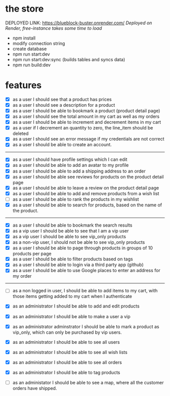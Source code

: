 # the store 


DEPLOYED LINK: https://blueblock-buster.onrender.com/
*Deployed on Render, free-instance takes some time to load*

- npm install
- modify connection string
- create database
- npm run start:dev
- npm run start:dev:sync (builds tables and syncs data)
- npm run build:dev

# features


- [x] as a user I should see that a product has prices
- [x] as a user I should see a description for a product
- [x] as a user I should be able to bookmark a product (product detail page)
- [x] as a user I should see the total amount in my cart as well as my orders
- [x] as a user I should be able to increment and decrement items in my cart
- [x] as a user if I decrement an quantity to zero, the line_item should be deleted
- [x] as a user I should see an error message if my credentials are not correct
- [x] as a user I should be able to create an account.
-----
- [x] as a user I should have profile settings which I can edit
- [x] as a user I should be able to add an avatar to my profile
- [x] as a user I should be able to add a shipping address to an order
- [x] as a user I should be able see reviews for products on the product detail page
- [x] as a user I should be able to leave a review on the product detail page
- [x] as a user I should be able to add and remove products from a wish list
- [ ] as a user I should be able to rank the products in my wishlist
- [x] as a user I should be able to search for products, based on the name of the product.
-----
- [x] as a user I should be able to bookmark the search results
- [x] as a vip user I should be able to see that I am a vip user
- [x] as a vip user I should be able to see vip_only products
- [x] as a non-vip user, I should not be able to see vip_only products
- [x] as a user I should be able to page through products in groups of 10 products per page
- [x] as a user I should be able to filter products based on tags
- [x] as a user I should be able to login via a third party app (github)
- [x] as a user I should be able to use Google places to enter an address for my order
-----
- [ ] as a non logged in user, I should be able to add items to my cart, with those items getting added to my cart when I authenticate
- [x] as an administrator I should be able to add and edit products
- [x] as an administrator I should be able to make a user a vip
- [x] as an administrator adminstrator I should be able to mark a product as vip_only, which can only be purchased by vip users.
- [x] as an administrator I should be able to see all users
- [x] as an administrator I should be able to see all wish lists 
- [x] as an administrator I should be able to see all orders
- [x] as an administrator I should be able to tag products 
- [ ] as an administator I should be able to see a map, where all the customer orders have shipped.


